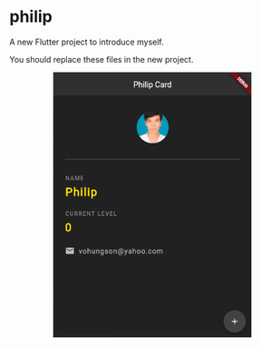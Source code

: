 # philip

A new Flutter project to introduce myself.

You should replace these files in the new project.

<p align="center">
  <img src="photo.png" width="350">
</p>
